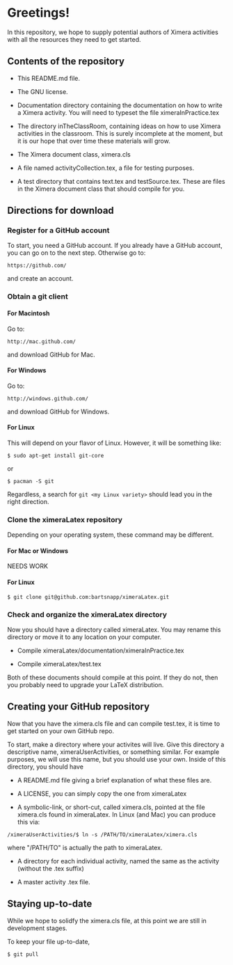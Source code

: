 Greetings!
=========

In this repository, we hope to supply potential authors of Ximera
activities with all the resources they need to get started.


Contents of the repository
---------------------------

* This README.md file. 

* The GNU license.

* Documentation directory containing the documentation on how to write
  a Ximera activity. You will need to typeset the file
  ximeraInPractice.tex

* The directory inTheClassRoom, containing ideas on how to use Ximera
  activities in the classroom. This is surely incomplete at the
  moment, but it is our hope that over time these materials will grow.

* The Ximera document class, ximera.cls

* A file named activityCollection.tex, a file for testing purposes.

* A test directory that contains text.tex and testSource.tex. These
  are files in the Ximera document class that should compile for you.

Directions for download
-----------------------

### Register for a GitHub account

To start, you need a GitHub account. If you already have a GitHub
account, you can go on to the next step. Otherwise go to:

`https://github.com/`

and create an account.


### Obtain a git client

#### For Macintosh

Go to: 

`http://mac.github.com/`

and download GitHub for Mac.


#### For Windows

Go to: 

`http://windows.github.com/`

and download GitHub for Windows.


#### For Linux

This will depend on your flavor of Linux. However, it will be
something like:

`$ sudo apt-get install git-core`

or

`$ pacman -S git`

Regardless, a search for `git <my Linux variety>` should lead you in
the right direction.


### Clone the ximeraLatex repository

Depending on your operating system, these command may be different. 

#### For Mac or Windows

NEEDS WORK


#### For Linux

`$ git clone git@github.com:bartsnapp/ximeraLatex.git`


### Check and organize the ximeraLatex directory

Now you should have a directory called ximeraLatex. You may rename
this directory or move it to any location on your computer.

* Compile ximeraLatex/documentation/ximeraInPractice.tex

* Compile ximeraLatex/test.tex

Both of these documents should compile at this point. If they do not,
then you probably need to upgrade your LaTeX distribution.


Creating your GitHub repository
-------------------------------

Now that you have the ximera.cls file and can compile test.tex, it is
time to get started on your own GitHub repo.

To start, make a directory where your activites will live. Give this
directory a descriptive name, ximeraUserActivities, or something
similar. For example purposes, we will use this name, but you should
use your own. Inside of this directory, you should have

* A README.md file giving a brief explanation of what these files are.

* A LICENSE, you can simply copy the one from ximeraLatex

* A symbolic-link, or short-cut, called ximera.cls, pointed at the
  file ximera.cls found in ximeraLatex. In Linux (and Mac) you can
  produce this via:

`/ximeraUserActivities/$ ln -s /PATH/TO/ximeraLatex/ximera.cls`

where "/PATH/TO" is actually the path to ximeraLatex.

* A directory for each individual activity, named the same as the
  activity (without the .tex suffix)

* A master activity .tex file. 


Staying up-to-date
------------------

While we hope to solidfy the ximera.cls file, at this point we are
still in development stages.

To keep your file up-to-date, 

`$ git pull`